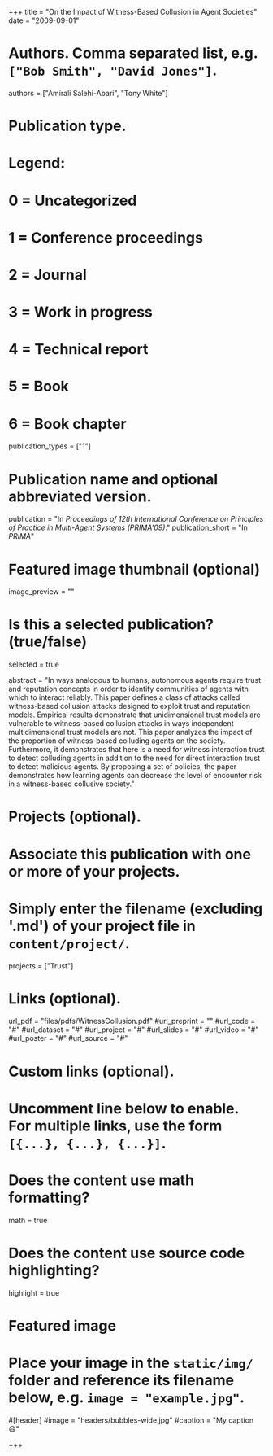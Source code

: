 +++
title = "On the Impact of Witness-Based Collusion in Agent Societies"
date = "2009-09-01"


# Authors. Comma separated list, e.g. `["Bob Smith", "David Jones"]`.
authors = ["Amirali Salehi-Abari", "Tony White"]


# Publication type.
# Legend:
# 0 = Uncategorized
# 1 = Conference proceedings
# 2 = Journal
# 3 = Work in progress
# 4 = Technical report
# 5 = Book
# 6 = Book chapter
publication_types = ["1"]

# Publication name and optional abbreviated version.
publication = "In *Proceedings of 12th International Conference on Principles of Practice in Multi-Agent Systems (PRIMA'09)*."
publication_short = "In *PRIMA*"



# Featured image thumbnail (optional)
image_preview = ""

# Is this a selected publication? (true/false)
selected = true

abstract = "In ways analogous to humans, autonomous agents require trust and reputation concepts in order to identify communities of agents with which to interact reliably. This paper defines a class of attacks called witness-based collusion attacks designed to exploit trust and reputation models. Empirical results demonstrate that unidimensional trust models are vulnerable to witness-based collusion attacks in ways independent multidimensional trust models are not. This paper analyzes the impact of the proportion of witness-based colluding agents on the society. Furthermore, it demonstrates that here is a need for witness interaction trust to detect colluding agents in addition to the need for direct interaction trust to detect malicious agents. By proposing a set of policies, the paper demonstrates how learning agents can decrease the level of encounter risk in a witness-based collusive society."

# Projects (optional).
#   Associate this publication with one or more of your projects.
#   Simply enter the filename (excluding '.md') of your project file in `content/project/`.
projects = ["Trust"]

# Links (optional).
url_pdf = "files/pdfs/WitnessCollusion.pdf"
#url_preprint = ""
#url_code = "#"
#url_dataset = "#"
#url_project = "#"
#url_slides = "#"
#url_video = "#"
#url_poster = "#"
#url_source = "#"

# Custom links (optional).
#   Uncomment line below to enable. For multiple links, use the form `[{...}, {...}, {...}]`.

# Does the content use math formatting?
math = true

# Does the content use source code highlighting?
highlight = true

# Featured image
# Place your image in the `static/img/` folder and reference its filename below, e.g. `image = "example.jpg"`.
#[header]
#image = "headers/bubbles-wide.jpg"
#caption = "My caption :smile:"

+++
